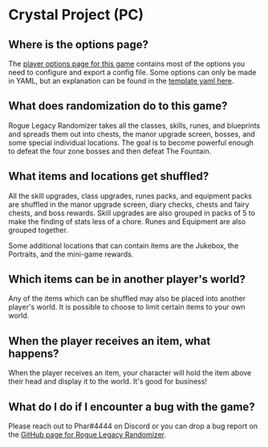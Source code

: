 # Crystal Project (PC)

## Where is the options page?

The [player options page for this game](../player-options) contains most of the options you need to 
configure and export a config file. Some options can only be made in YAML, but an explanation can be found in the
[template yaml here](../../../static/generated/configs/Rogue%20Legacy.yaml).

## What does randomization do to this game?

Rogue Legacy Randomizer takes all the classes, skills, runes, and blueprints and spreads them out into chests, the manor
upgrade screen, bosses, and some special individual locations. The goal is to become powerful enough to defeat the four
zone bosses and then defeat The Fountain.

## What items and locations get shuffled?
All the skill upgrades, class upgrades, runes packs, and equipment packs are shuffled in the manor upgrade screen, diary
checks, chests and fairy chests, and boss rewards. Skill upgrades are also grouped in packs of 5 to make the finding of
stats less of a chore. Runes and Equipment are also grouped together.

Some additional locations that can contain items are the Jukebox, the Portraits, and the mini-game rewards.

## Which items can be in another player's world?

Any of the items which can be shuffled may also be placed into another player's world. It is possible to choose to limit
certain items to your own world.
## When the player receives an item, what happens?

When the player receives an item, your character will hold the item above their head and display it to the world. It's
good for business!

## What do I do if I encounter a bug with the game?

Please reach out to Phar#4444 on Discord or you can drop a bug report on the 
[GitHub page for Rogue Legacy Randomizer](https://github.com/ThePhar/RogueLegacyRandomizer/issues/new?assignees=&labels=bug&template=report-an-issue---.md&title=%5BIssue%5D).

